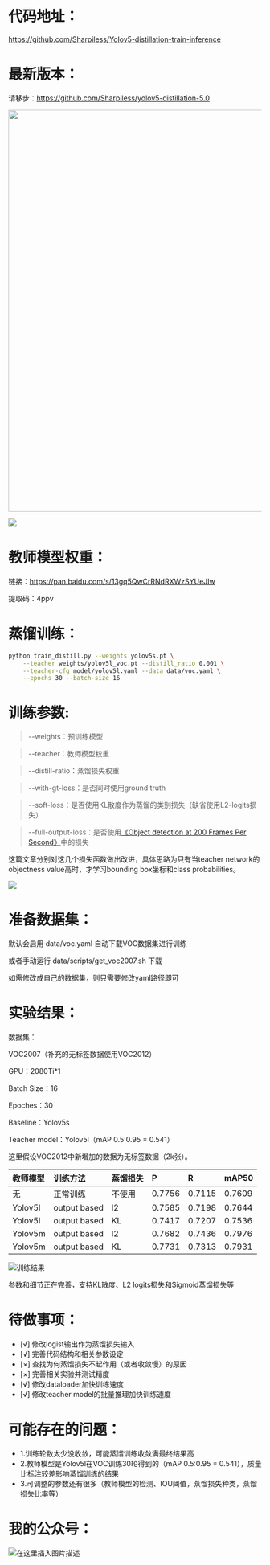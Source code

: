 # 代码地址：

https://github.com/Sharpiless/Yolov5-distillation-train-inference

# 最新版本：

请移步：https://github.com/Sharpiless/yolov5-distillation-5.0

<a align="left" href="https://apps.apple.com/app/id1452689527" target="_blank">
<img width="800" src="https://user-images.githubusercontent.com/26833433/98699617-a1595a00-2377-11eb-8145-fc674eb9b1a7.jpg"></a>

![](https://github.com/Sharpiless/Yolov5-distillation-train-inference/blob/main/data/images/YOLOv5%E8%92%B8%E9%A6%8F.png)

# 教师模型权重：

链接：[https://pan.baidu.com/s/13gq5QwCrRNdRXWzSYUeJIw ](https://pan.baidu.com/s/13gq5QwCrRNdRXWzSYUeJIw )

提取码：4ppv 

# 蒸馏训练：

```bash
python train_distill.py --weights yolov5s.pt \
    --teacher weights/yolov5l_voc.pt --distill_ratio 0.001 \
    --teacher-cfg model/yolov5l.yaml --data data/voc.yaml \
    --epochs 30 --batch-size 16
```

# 训练参数:

> --weights：预训练模型

> --teacher：教师模型权重

> --distill-ratio：蒸馏损失权重

> --with-gt-loss：是否同时使用ground truth

> --soft-loss：是否使用KL散度作为蒸馏的类别损失（缺省使用L2-logits损失）

> --full-output-loss：是否使用[《Object detection at 200 Frames Per Second》](https://arxiv.org/pdf/1805.06361.pdf)中的损失

这篇文章分别对这几个损失函数做出改进，具体思路为只有当teacher network的objectness value高时，才学习bounding box坐标和class probabilities。

![](https://github.com/Sharpiless/Yolov5-distillation-train-inference/blob/main/data/images/full_loss.png)

# 准备数据集：

默认会启用 data/voc.yaml 自动下载VOC数据集进行训练

或者手动运行 data/scripts/get_voc2007.sh 下载

如需修改成自己的数据集，则只需要修改yaml路径即可

# 实验结果：

数据集：

VOC2007（补充的无标签数据使用VOC2012）

GPU：2080Ti*1

Batch Size：16

Epoches：30

Baseline：Yolov5s

Teacher model：Yolov5l（mAP 0.5:0.95 = 0.541）


这里假设VOC2012中新增加的数据为无标签数据（2k张）。

|教师模型|训练方法|蒸馏损失|P|R|mAP50|
|:----|:----|:----|:----|:----|:----|
|无|正常训练|不使用|0.7756|0.7115|0.7609|
|Yolov5l|output based|l2|0.7585|0.7198|0.7644|
|Yolov5l|output based|KL|0.7417|0.7207|0.7536|
|Yolov5m|output based|l2|0.7682|0.7436|0.7976|
|Yolov5m|output based|KL|0.7731|0.7313|0.7931|

![训练结果](https://github.com/Sharpiless/yolov5-distillation-5.0/blob/main/images/line.png)


参数和细节正在完善，支持KL散度、L2 logits损失和Sigmoid蒸馏损失等

# 待做事项：

- [√] 修改logist输出作为蒸馏损失输入
- [√] 完善代码结构和相关参数设定
- [×] 查找为何蒸馏损失不起作用（或者收敛慢）的原因
- [×] 完善相关实验并测试精度
- [√] 修改dataloader加快训练速度
- [√] 修改teacher model的批量推理加快训练速度

# 可能存在的问题：

- 1.训练轮数太少没收敛，可能蒸馏训练收敛满最终结果高
- 2.教师模型是Yolov5l在VOC训练30轮得到的（mAP 0.5:0.95 = 0.541），质量比标注较差影响蒸馏训练的结果
- 3.可调整的参数还有很多（教师模型的检测、IOU阈值，蒸馏损失种类，蒸馏损失比率等）

# 我的公众号：

![在这里插入图片描述](https://img-blog.csdnimg.cn/20210310070958646.png?x-oss-process=image/watermark,type_ZmFuZ3poZW5naGVpdGk,shadow_10,text_aHR0cHM6Ly9ibG9nLmNzZG4ubmV0L3dlaXhpbl80NDkzNjg4OQ==,size_16,color_FFFFFF,t_70)

